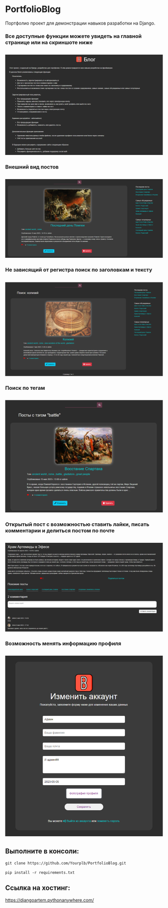# PortfolioBlog
Портфолио проект для демонстрации навыков разработки на Django.
### Все доступные функции можете увидеть на главной странице или на скриншоте ниже

![](https://github.com/Yourplb/PortfolioBlog/blob/master/%D0%A1%D0%BD%D0%B8%D0%BC%D0%BE%D0%BA1.PNG)
-------------------------------
### Внешний вид постов
 
![](https://github.com/Yourplb/PortfolioBlog/blob/master/%D0%A1%D0%BD%D0%B8%D0%BC%D0%BE%D0%BA2.PNG)
-------------------------------
### Не зависящий от регистра поиск по заголовкам и тексту
 
![](https://github.com/Yourplb/PortfolioBlog/blob/master/%D0%A1%D0%BD%D0%B8%D0%BC%D0%BE%D0%BA3.PNG)
-------------------------------
### Поиск по тегам
 
![](https://github.com/Yourplb/PortfolioBlog/blob/master/%D0%A1%D0%BD%D0%B8%D0%BC%D0%BE%D0%BA6.PNG)
-------------------------------
### Открытый пост с возможностью ставить лайки, писать комментарии и делиться постом по почте
 
![](https://github.com/Yourplb/PortfolioBlog/blob/master/%D0%A1%D0%BD%D0%B8%D0%BC%D0%BE%D0%BA4.PNG)
-------------------------------
### Возможность менять информацию профиля 
 
![](https://github.com/Yourplb/PortfolioBlog/blob/master/%D0%A1%D0%BD%D0%B8%D0%BC%D0%BE%D0%BA5.PNG)
-------------------------------
## Выполните в консоли:
```
git clone https://github.com/Yourplb/PortfolioBlog.git
```
```
pip install -r requirements.txt
```
## Ссылка на хостинг:
https://djangoartem.pythonanywhere.com/
